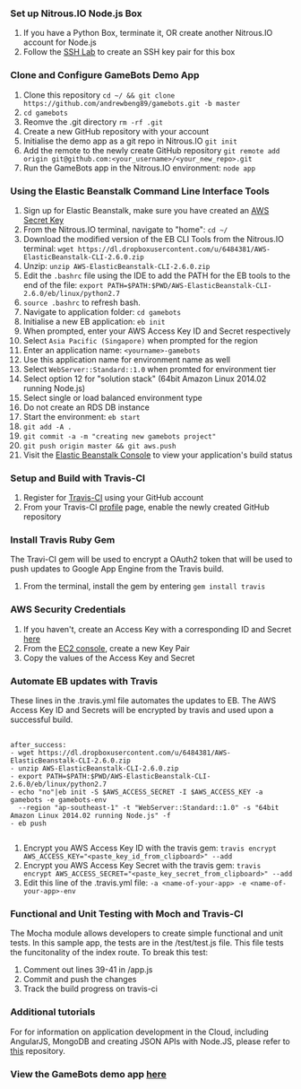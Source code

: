 ### Set up Nitrous.IO Node.js Box
1. If you have a Python Box, terminate it, OR create another Nitrous.IO account for Node.js
2. Follow the [SSH Lab](https://docs.google.com/a/smu.edu.sg/document/d/15_1Ic9ysOgr2ZHWVKbEZEm2cGMXDtniYka2YY0IfZQ0) to create an SSH key pair for this box


### Clone and Configure GameBots Demo App

1. Clone this repository `cd ~/ && git clone https://github.com/andrewbeng89/gamebots.git -b master`
2. `cd gamebots`
3. Reomve the .git directory `rm -rf .git`
4. Create a new GitHub repository with your account
5. Initialise the demo app as a git repo in Nitrous.IO `git init`
6. Add the remote to the newly create GitHub repository `git remote add origin git@github.com:<your_username>/<your_new_repo>.git`
7. Run the GameBots app in the Nitrous.IO environment: `node app`


### Using the Elastic Beanstalk Command Line Interface Tools

1. Sign up for Elastic Beanstalk, make sure you have created an [AWS Secret Key](https://console.aws.amazon.com/iam/home?#security_credential)
2. From the Nitrous.IO terminal, navigate to "home": `cd ~/`
3. Download the modified version of the EB CLI Tools from the Nitrous.IO terminal: `wget https://dl.dropboxusercontent.com/u/6484381/AWS-ElasticBeanstalk-CLI-2.6.0.zip`
4. Unzip: `unzip AWS-ElasticBeanstalk-CLI-2.6.0.zip`
5. Edit the `.bashrc` file using the IDE to add the PATH for the EB tools to the end of the file: `export PATH=$PATH:$PWD/AWS-ElasticBeanstalk-CLI-2.6.0/eb/linux/python2.7`
6. `source .bashrc` to refresh bash.
7. Navigate to application folder: `cd gamebots`
8. Initialise a new EB application: `eb init`
9. When prompted, enter your AWS Access Key ID and Secret respectively
10. Select `Asia Pacific (Singapore)` when prompted for the region
11. Enter an application name: `<yourname>-gamebots`
12. Use this application name for environment name as well
13. Select `WebServer::Standard::1.0` when promted for environment tier
14. Select option 12 for "solution stack" (64bit Amazon Linux 2014.02 running Node.js)
15. Select single or load balanced environment type
16. Do not create an RDS DB instance
17. Start the environment: `eb start`
18. `git add -A .`
19. `git commit -a -m "creating new gamebots project"`
20. `git push origin master && git aws.push`
21. Visit the [Elastic Beanstalk Console](https://console.aws.amazon.com/elasticbeanstalk/home?region=ap-southeast-1#/applications?applicationNameFilter=) to view your application's build status


### Setup and Build with Travis-CI

1. Register for [Travis-CI](https://travis-ci.org) using your GitHub account
2. From your Travis-CI [profile](https://travis-ci.org/profile) page, enable the newly created GitHub repository


### Install Travis Ruby Gem

The Travi-CI gem will be used to encrypt a OAuth2 token that will be used to push updates to Google App Engine from the Travis build.

1. From the terminal, install the gem by entering `gem install travis`


### AWS Security Credentials

1. If you haven't, create an Access Key with a corresponding ID and Secret [here](https://portal.aws.amazon.com/gp/aws/securityCredentials)
2. From the [EC2 console](https://console.aws.amazon.com/ec2/v2/home?region=ap-southeast-1), create a new Key Pair
3. Copy the values of the Access Key and Secret


### Automate EB updates with Travis

These lines in the .travis.yml file automates the updates to EB. The AWS Access Key ID and Secrets will be encrypted by travis and used upon a successful build.

<pre>
  <code>
after_success:
- wget https://dl.dropboxusercontent.com/u/6484381/AWS-ElasticBeanstalk-CLI-2.6.0.zip
- unzip AWS-ElasticBeanstalk-CLI-2.6.0.zip
- export PATH=$PATH:$PWD/AWS-ElasticBeanstalk-CLI-2.6.0/eb/linux/python2.7
- echo "no"|eb init -S $AWS_ACCESS_SECRET -I $AWS_ACCESS_KEY -a gamebots -e gamebots-env
  --region "ap-southeast-1" -t "WebServer::Standard::1.0" -s "64bit Amazon Linux 2014.02 running Node.js" -f
- eb push
  </code>
</pre>

1. Encrypt you AWS Access Key ID with the travis gem: `travis encrypt AWS_ACCESS_KEY="<paste_key_id_from_clipboard>" --add`
2. Encrypt you AWS Access Key Secret with the travis gem: `travis encrypt AWS_ACCESS_SECRET="<paste_key_secret_from_clipboard>" --add`
3. Edit this line of the .travis.yml file: `-a <name-of-your-app> -e <name-of-your-app>-env`


### Functional and Unit Testing with Moch and Travis-CI

The Mocha module allows developers to create simple functional and unit tests. In this sample app, the tests are in the /test/test.js file. This file tests the funcitonality of the index route. To break this test:

1. Comment out lines 39-41 in /app.js
2. Commit and push the changes
3. Track the build progress on travis-ci


### Additional tutorials

For for information on application development in the Cloud, including AngularJS, MongoDB and creating JSON APIs with Node.JS, please refer to [this](https://github.com/andrewbeng89/mitb_node_demo#part-3-application-development-in-the-cloud) repository.


### View the GameBots demo app [here](http://gamebots-env-hrrxxujvrm.elasticbeanstalk.com/index.html)